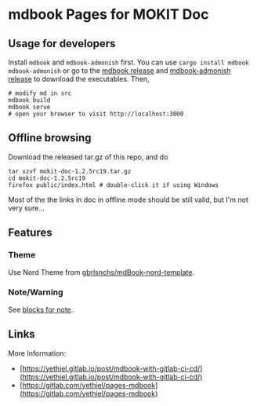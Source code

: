 # mdbook Pages for MOKIT Doc

## Usage for developers

Install `mdbook` and `mdbook-admonish` first. You can use `cargo install mdbook mdbook-admonish` or go to the [mdbook release](https://github.com/rust-lang/mdBook/releases) and [mdbook-admonish release]() to download the executables. Then,
```
# modify md in src
mdbook build
mdbook serve
# open your browser to visit http://localhost:3000
```

## Offline browsing

Download the released tar.gz of this repo, and do

```
tar xzvf mokit-doc-1.2.5rc19.tar.gz
cd mokit-doc-1.2.5rc19
firefox public/index.html # double-click it if using Windows
```

Most of the the links in doc in offline mode should be still valid, but I'm not very sure...

## Features

### Theme

Use Nord Theme from [gbrlsnchs/mdBook-nord-template](https://github.com/gbrlsnchs/mdBook-nord-template).

### Note/Warning

See [blocks for note](https://jeanwsr.gitlab.io/mokit-doc-mdbook/chap6.html#blocks-for-notewarning).


## Links

More Information:

- [https://yethiel.gitlab.io/post/mdbook-with-gitlab-ci-cd/](https://yethiel.gitlab.io/post/mdbook-with-gitlab-ci-cd/)
- [https://gitlab.com/yethiel/pages-mdbook](https://gitlab.com/yethiel/pages-mdbook)



